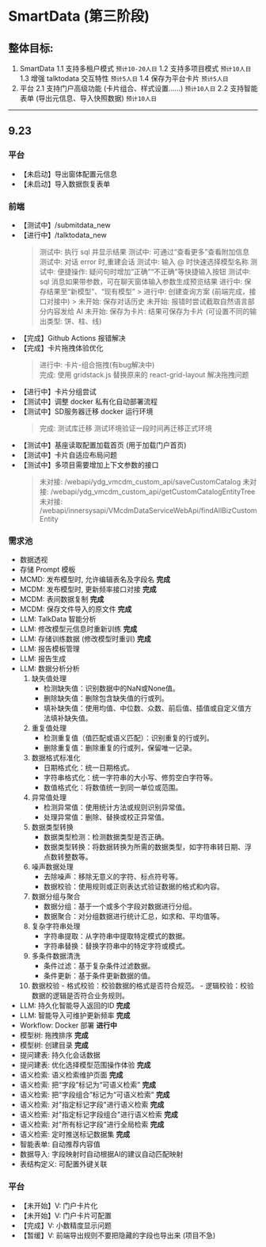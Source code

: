 # SmartData (第三阶段)

## 整体目标:
1. SmartData
   1.1 支持多租户模式 `预计10-20人日`
   1.2 支持多项目模式 `预计10人日`
   1.3 增强 talktodata 交互特性 `预计5人日`
   1.4 保存为平台卡片 `预计5人日`
2. 平台
   2.1 支持门户高级功能 (卡片组合、样式设置……) `预计10人日`
   2.2 支持智能表单 (导出元信息、导入快照数据) `预计10人日`

-------------------------------------------------------------------------------

## 9.23
### 平台
   - 【未启动】导出窗体配置元信息
   - 【未启动】导入数据恢复表单
### 前端
   - 【测试中】/submitdata_new
   - 【进行中】/talktodata_new
      > 测试中: 执行 sql 并显示结果
      > 测试中: 可通过“查看更多”查看附加信息
      > 测试中: 对话 error 时,重建会话
      > 测试中: 输入 @ 时快速选择模型名称
      > 测试中: 便捷操作: 疑问句时增加“正确”“不正确”等快捷输入按钮
      > 测试中: sql 消息如果带参数，可在聊天窗体输入参数生成预览结果
      > 进行中: 保存结果至“新模型”、“现有模型”
         > 进行中: 创建查询方案 (前端完成，接口对接中)
         > 未开始: 保存对话历史
      > 未开始: 报错时尝试截取自然语言部分内容发给 AI
      > 未开始: 保存为卡片: 结果可保存为卡片 (可设置不同的输出类型: 饼、柱、线)
   - 【完成】Github Actions 报错解决
   - 【完成】卡片拖拽体验优化
      > 进行中: 卡片-组合拖拽(有bug解决中)  
      > 完成: 使用 gridstack.js 替换原来的 react-grid-layout 解决拖拽问题
   - 【进行中】卡片分组尝试
   - 【测试中】调整 docker 私有化自动部署流程
   - 【测试中】SD服务器迁移 docker 运行环境
      > 完成: 测试库迁移
      > 测试环境验证一段时间再迁移正式环境
   - 【测试中】基座读取配置加载首页 (用于加载门户首页)
   - 【测试中】卡片自适应布局问题
   - 【测试中】多项目需要增加上下文参数的接口
      > 未对接: /webapi/ydg_vmcdm_custom_api/saveCustomCatalog
      > 未对接: /webapi/ydg_vmcdm_custom_api/getCustomCatalogEntityTree
      > 未对接: /webapi/innersysapi/VMcdmDataServiceWebApi/findAllBizCustomEntity

### 需求池
   - 数据透视
   - 存储 Prompt 模板
   - MCMD: 发布模型时, 允许编辑表名及字段名 **完成**
   - MCDM: 发布模型时, 更新频率接口对接 **完成**
   - MCDM: 表间数据复制 **完成**
   - MCDM: 保存文件导入的原文件 **完成**
   - LLM: TalkData 智能分析
   - LLM: 修改模型元信息时重新训练 **完成**
   - LLM: 存储训练数据 (修改模型时重训) **完成**
   - LLM: 报告模板管理
   - LLM: 报告生成
   - LLM: 数据分析分析
      1. 缺失值处理
         - 检测缺失值：识别数据中的NaN或None值。
         - 删除缺失值：删除包含缺失值的行或列。
         - 填补缺失值：使用均值、中位数、众数、前后值、插值或自定义值方法填补缺失值。
      2. 重复值处理
         - 检测重复值（值匹配或语义匹配）：识别重复的行或列。
         - 删除重复值：删除重复的行或列，保留唯一记录。
      3. 数据格式标准化
         - 日期格式化：统一日期格式。
         - 字符串格式化：统一字符串的大小写、修剪空白字符等。
         - 数值格式化：将数值统一到同一单位或范围。
      4. 异常值处理
         - 检测异常值：使用统计方法或规则识别异常值。
         - 处理异常值：删除、替换或校正异常值。
      5. 数据类型转换
         - 数据类型检测：检测数据类型是否正确。
         - 数据类型转换：将数据转换为所需的数据类型，如字符串转日期、浮点数转整数等。
      6. 噪声数据处理
         - 去除噪声：移除无意义的字符、标点符号等。
         - 数据校验：使用规则或正则表达式验证数据的格式和内容。
      7. 数据分组与聚合
         - 数据分组：基于一个或多个字段对数据进行分组。
         - 数据聚合：对分组数据进行统计汇总，如求和、平均值等。
      8. 复杂字符串处理
         - 字符串提取：从字符串中提取特定模式的数据。
         - 字符串替换：替换字符串中的特定字符或模式。
      9. 多条件数据清洗
         - 条件过滤：基于复杂条件过滤数据。
         - 条件更新：基于条件更新数据的值。
      10. 数据校验
         - 格式校验：校验数据的格式是否符合规范。
         - 逻辑校验：校验数据的逻辑是否符合业务规则。
   - LLM: 持久化智能导入返回的ID **完成**
   - LLM: 智能导入可维护更新频率 **完成**
   - Workflow: Docker 部署 **进行中**
   - 模型树: 拖拽排序 **完成**
   - 模型树: 创建目录 **完成**
   - 提问建表: 持久化会话数据
   - 提问建表: 优化选择模型范围操作体验 **完成**
   - 语义检索: 语义检索维护页面 **完成**
   - 语义检索: 把“字段”标记为“可语义检索” **完成**
   - 语义检索: 把“字段组合”标记为“可语义检索” **完成**
   - 语义检索: 对"指定标记字段"进行语义检索 **完成**
   - 语义检索: 对"指定标记字段组合"进行语义检索 **完成**
   - 语义检索: 对"所有标记字段"进行全局检索 **完成**
   - 语义检索: 定时推送标记数据集 **完成**
   - 智能表单: 自动推荐内容值
   - 数据导入: 字段映射时自动根据AI的建议自动匹配映射
   - 表结构定义: 可配置外键关联

### 平台
   - 【未开始】V: 门户卡片化
   - 【未开始】V: 门户卡片可配置
   - 【完成】V: 小数精度显示问题
   - 【暂缓】V: 前端导出规则不要把隐藏的字段也导出来 (项目不急)
